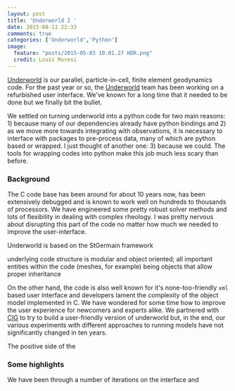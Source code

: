 ```yaml
---
layout: post
title: 'Underworld 2 '
date: 2015-08-11 22:33
comments: true
categories: ['Underworld','Python']
image:
  feature: "posts/2015-05-03 10.01.27 HDR.png"
  credit: Louis Moresi
---
```




[Underworld](www.facebook.com/underworldcode) is our parallel, particle-in-cell, finite element geodynamics code.  For the past year or so, the  [Underworld](www.facebook.com/underworldcode) team has been  working on a refurbished user interface. We've known for a long time that it needed to be done but we finally bit the bullet.

We settled on turning underworld into a python code for two main reasons: 1) because many of our dependencies already have python bindings and 2) as we move more towards integrating with observations, it is necessary to interface with packages to pre-process data, many of which are python based or wrapped. I just thought of another one: 3) because we could. The tools for wrapping codes into python make this job much less scary than before.

### Background

 The C code base has been around for about 10 years now, has been extensively debugged and is known to work well on hundreds to thousands of processors. We have engineered some pretty robust solver methods and lots of flexibility in dealing with complex rheology. I was pretty nervous about disrupting this part of the code no matter how much we needed to improve the user-interface.

 Underworld is based on the StGermain framework  


  underlying code structure is modular and object oriented; all important entities within the code (meshes, for example) being objects that allow proper inheritance

 On the other hand, the code is also well known for it's none-too-friendly `xml` based user interface and developers lament the complexity of the object model implemented in C. We have wondered for some time how to improve the user experience for newcomers and experts alike. We partnered with [CIG](www.geodynamics.org) to try to build a user-friendly version of underworld but, in the end, our various experiments with different approaches to running models have not significantly changed in ten years.



 The positive side of the  





### Some highlights

We have been through a number of iterations on the interface and
